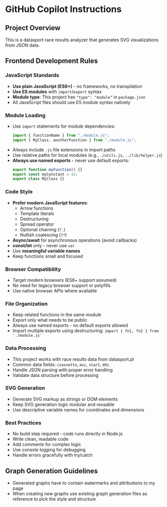 # GitHub Copilot Instructions

## Project Overview

This is a datasport race results analyzer that generates SVG visualizations from JSON data.

## Frontend Development Rules

### JavaScript Standards

- **Use plain JavaScript (ES6+)** - no frameworks, no transpilation
- **Use ES modules** with `import`/`export` syntax
- **Module type**: This project has `"type": "module"` in `package.json`
- All JavaScript files should use ES module syntax natively

### Module Loading

- Use `import` statements for module dependencies:
  ```javascript
  import { functionName } from "./module.js";
  import { MyClass, anotherFunction } from "./module.js";
  ```
- Always include `.js` file extensions in import paths
- Use relative paths for local modules (e.g., `./utils.js`, `../lib/helper.js`)
- **Always use named exports** - never use default exports:
  ```javascript
  export function myFunction() {}
  export const myConstant = 42;
  export class MyClass {}
  ```

### Code Style

- **Prefer modern JavaScript features**:
  - Arrow functions
  - Template literals
  - Destructuring
  - Spread operator
  - Optional chaining (`?.`)
  - Nullish coalescing (`??`)
- **Async/await** for asynchronous operations (avoid callbacks)
- **const/let** only - never use `var`
- Use **meaningful variable names**
- Keep functions small and focused

### Browser Compatibility

- Target modern browsers (ES6+ support assumed)
- No need for legacy browser support or polyfills
- Use native browser APIs where available

### File Organization

- Keep related functions in the same module
- Export only what needs to be public
- Always use named exports - no default exports allowed
- Import multiple exports using destructuring: `import { fn1, fn2 } from './module.js'`

### Data Processing

- This project works with race results data from datasport.pl
- Common data fields: `czasnetto`, `msc`, `start`, etc.
- Handle JSON parsing with proper error handling
- Validate data structure before processing

### SVG Generation

- Generate SVG markup as strings or DOM elements
- Keep SVG generation logic modular and reusable
- Use descriptive variable names for coordinates and dimensions

### Best Practices

- No build step required - code runs directly in Node.js
- Write clean, readable code
- Add comments for complex logic
- Use console logging for debugging
- Handle errors gracefully with try/catch

## Graph Generation Guidelines

- Generated graphs have to contain watermarks and attributions to my page
- When creating new graphs use existing graph generation files as reference to pick the style and structure
